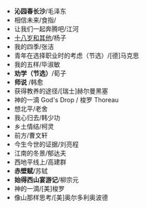 * **沁园春长沙**/毛泽东
* 相信未来/食指/
* 让我们一起奔腾吧/江河
* [十八岁和其他](https://wenku.baidu.com/view/a671fa4733687e21af45a93b)/杨子
* 我的四季/张洁
* 青年在选择职业时的考虑（节选）/[德]马克思
* 我的五样/毕淑敏
* **劝学（节选）**/荀子
* **师说** /韩愈
* 获得教养的途径/[瑞士]赫尔曼黑塞
* 神的一滴 God's Drop / 梭罗 Thoreau
* 想北平/老舍
* 我心归去/韩少功
* 乡土情结/柯灵
* 前方/曹文轩
* 今生今世的证据/刘亮程
* 江南的冬景/郁达夫
* 西地平线上/高建群
* **赤壁赋**/苏轼
* **始得西山宴游记**/柳宗元
* 神的一滴/[美]梭罗
* 像山那样思考/[美]奥尔多利奥波德
